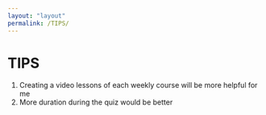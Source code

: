 ```yaml
---
layout: "layout"
permalink: /TIPS/
---
```


# TIPS

1. Creating a video lessons of each weekly course will be more helpful for me
2. More duration during the quiz would be better
